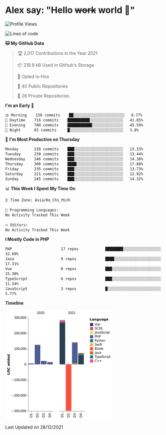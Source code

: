 # Alex say: "Hello ~~work~~ world 🐾"

<!--START_SECTION:waka-->
![Profile Views](http://img.shields.io/badge/Profile%20Views-0-blue)

![Lines of code](https://img.shields.io/badge/From%20Hello%20World%20I%27ve%20Written-376%20Thousand%20lines%20of%20code-blue)

**🐱 My GitHub Data** 

> 🏆 2,017 Contributions in the Year 2021
 > 
> 📦 218.9 kB Used in GitHub's Storage 
 > 
> 💼 Opted to Hire
 > 
> 📜 40 Public Repositories 
 > 
> 🔑 26 Private Repositories  
 > 
**I'm an Early 🐤** 

```text
🌞 Morning    150 commits    ██░░░░░░░░░░░░░░░░░░░░░░░   8.77% 
🌆 Daytime    716 commits    ██████████░░░░░░░░░░░░░░░   41.85% 
🌃 Evening    780 commits    ███████████░░░░░░░░░░░░░░   45.59% 
🌙 Night      65 commits     █░░░░░░░░░░░░░░░░░░░░░░░░   3.8%

```
📅 **I'm Most Productive on Thursday** 

```text
Monday       228 commits    ███░░░░░░░░░░░░░░░░░░░░░░   13.33% 
Tuesday      230 commits    ███░░░░░░░░░░░░░░░░░░░░░░   13.44% 
Wednesday    246 commits    ███░░░░░░░░░░░░░░░░░░░░░░   14.38% 
Thursday     306 commits    ████░░░░░░░░░░░░░░░░░░░░░   17.88% 
Friday       235 commits    ███░░░░░░░░░░░░░░░░░░░░░░   13.73% 
Saturday     221 commits    ███░░░░░░░░░░░░░░░░░░░░░░   12.92% 
Sunday       245 commits    ███░░░░░░░░░░░░░░░░░░░░░░   14.32%

```


📊 **This Week I Spent My Time On** 

```text
⌚︎ Time Zone: Asia/Ho_Chi_Minh

💬 Programming Languages: 
No Activity Tracked This Week

🔥 Editors: 
No Activity Tracked This Week

```

**I Mostly Code in PHP** 

```text
PHP                      17 repos            ████████░░░░░░░░░░░░░░░░░   32.69% 
Java                     9 repos             ████░░░░░░░░░░░░░░░░░░░░░   17.31% 
Vue                      8 repos             ███░░░░░░░░░░░░░░░░░░░░░░   15.38% 
TypeScript               6 repos             ███░░░░░░░░░░░░░░░░░░░░░░   11.54% 
JavaScript               3 repos             █░░░░░░░░░░░░░░░░░░░░░░░░   5.77%

```


**Timeline**

![Chart not found](https://raw.githubusercontent.com/alexzvn/alexzvn/main/charts/bar_graph.png) 


 Last Updated on 28/12/2021
<!--END_SECTION:waka-->
